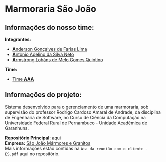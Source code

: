 # **Marmoraria São João**

## Informações do nosso time:

**Integrantes:**
* [**A**nderson Gonçalves de Farias Lima](https://github.com/Andersontno)
* [**A**ntônio Adelino da Silva Neto](https://github.com/AntonioAdelino)
* [**A**rmstrong Lohãns de Melo Gomes Quintino](https://github.com/lohhans)

**Time:**
* [Time **AAA**](https://github.com/Time-AAA/)

## Informações do projeto:

Sistema desenvolvido para o gerenciamento de uma marmoraria, sob supervisão do professor Rodrigo Cardoso Amaral de Andrade, da disciplina de Engenharia de Software, no Curso de Ciência da Computação na Universidade Federal Rural de Pernambuco - Unidade Acadêmica de Garanhuns.

**Repositório Principal:** [aqui](https://github.com/Time-AAA/MarmorariaSaoJoao)</br>
**Empresa:** [São João Mármores e Granitos](https://goo.gl/maps/p5wN1FP8Hhw)</br>
Mais informações estão contidas na `Ata da reunião com o cliente - ES.pdf` aqui no repositório.
